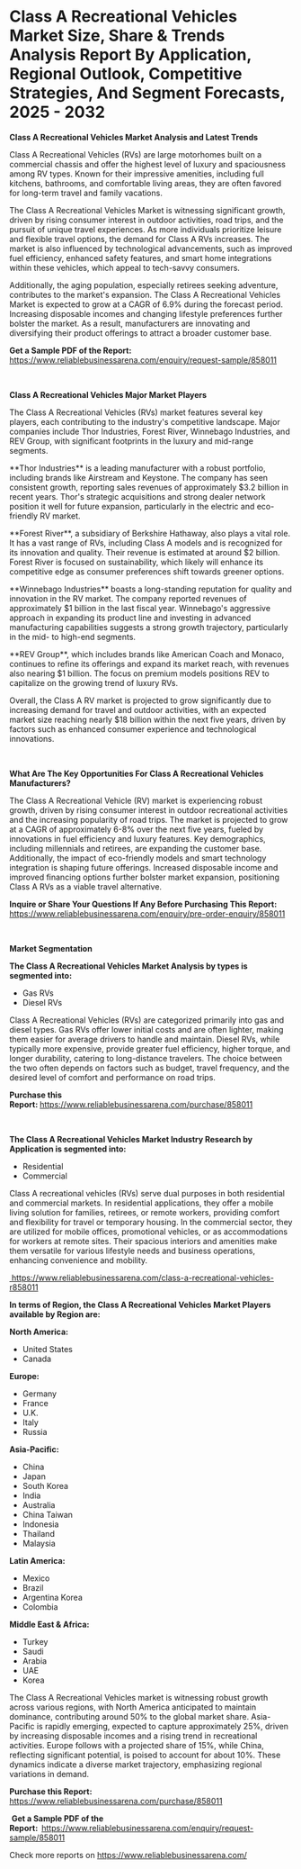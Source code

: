<p><h1>Class A Recreational Vehicles Market Size, Share & Trends Analysis Report By Application, Regional Outlook, Competitive Strategies, And Segment Forecasts, 2025 - 2032</h1></p><p><strong>Class A Recreational Vehicles Market Analysis and Latest Trends</strong></p>
<p><p>Class A Recreational Vehicles (RVs) are large motorhomes built on a commercial chassis and offer the highest level of luxury and spaciousness among RV types. Known for their impressive amenities, including full kitchens, bathrooms, and comfortable living areas, they are often favored for long-term travel and family vacations.</p><p>The Class A Recreational Vehicles Market is witnessing significant growth, driven by rising consumer interest in outdoor activities, road trips, and the pursuit of unique travel experiences. As more individuals prioritize leisure and flexible travel options, the demand for Class A RVs increases. The market is also influenced by technological advancements, such as improved fuel efficiency, enhanced safety features, and smart home integrations within these vehicles, which appeal to tech-savvy consumers.</p><p>Additionally, the aging population, especially retirees seeking adventure, contributes to the market's expansion. The Class A Recreational Vehicles Market is expected to grow at a CAGR of 6.9% during the forecast period. Increasing disposable incomes and changing lifestyle preferences further bolster the market. As a result, manufacturers are innovating and diversifying their product offerings to attract a broader customer base.</p></p>
<p><strong>Get a Sample PDF of the Report:&nbsp;</strong> <a href="https://www.reliablebusinessarena.com/enquiry/request-sample/858011?utm_campaign=1990&utm_medium=2&utm_source=Github&utm_content=ia&utm_term=30032025&utm_id=class-a-recreational-vehicles">https://www.reliablebusinessarena.com/enquiry/request-sample/858011</a></p>
<p>&nbsp;</p>
<p><strong>Class A Recreational Vehicles Major Market Players</strong></p>
<p><p>The Class A Recreational Vehicles (RVs) market features several key players, each contributing to the industry's competitive landscape. Major companies include Thor Industries, Forest River, Winnebago Industries, and REV Group, with significant footprints in the luxury and mid-range segments.</p><p>**Thor Industries** is a leading manufacturer with a robust portfolio, including brands like Airstream and Keystone. The company has seen consistent growth, reporting sales revenues of approximately $3.2 billion in recent years. Thor's strategic acquisitions and strong dealer network position it well for future expansion, particularly in the electric and eco-friendly RV market.</p><p>**Forest River**, a subsidiary of Berkshire Hathaway, also plays a vital role. It has a vast range of RVs, including Class A models and is recognized for its innovation and quality. Their revenue is estimated at around $2 billion. Forest River is focused on sustainability, which likely will enhance its competitive edge as consumer preferences shift towards greener options.</p><p>**Winnebago Industries** boasts a long-standing reputation for quality and innovation in the RV market. The company reported revenues of approximately $1 billion in the last fiscal year. Winnebago's aggressive approach in expanding its product line and investing in advanced manufacturing capabilities suggests a strong growth trajectory, particularly in the mid- to high-end segments.</p><p>**REV Group**, which includes brands like American Coach and Monaco, continues to refine its offerings and expand its market reach, with revenues also nearing $1 billion. The focus on premium models positions REV to capitalize on the growing trend of luxury RVs.</p><p>Overall, the Class A RV market is projected to grow significantly due to increasing demand for travel and outdoor activities, with an expected market size reaching nearly $18 billion within the next five years, driven by factors such as enhanced consumer experience and technological innovations.</p></p>
<p>&nbsp;</p>
<p><strong>What Are The Key Opportunities For Class A Recreational Vehicles Manufacturers?</strong></p>
<p><p>The Class A Recreational Vehicle (RV) market is experiencing robust growth, driven by rising consumer interest in outdoor recreational activities and the increasing popularity of road trips. The market is projected to grow at a CAGR of approximately 6-8% over the next five years, fueled by innovations in fuel efficiency and luxury features. Key demographics, including millennials and retirees, are expanding the customer base. Additionally, the impact of eco-friendly models and smart technology integration is shaping future offerings. Increased disposable income and improved financing options further bolster market expansion, positioning Class A RVs as a viable travel alternative.</p></p>
<p><strong>Inquire or Share Your Questions If Any Before Purchasing This Report:</strong> <a href="https://www.reliablebusinessarena.com/enquiry/pre-order-enquiry/858011?utm_campaign=1990&utm_medium=2&utm_source=Github&utm_content=ia&utm_term=30032025&utm_id=class-a-recreational-vehicles">https://www.reliablebusinessarena.com/enquiry/pre-order-enquiry/858011</a></p>
<p>&nbsp;</p>
<p><strong>Market Segmentation</strong></p>
<p><strong>The Class A Recreational Vehicles Market Analysis by types is segmented into:</strong></p>
<p><ul><li>Gas RVs</li><li>Diesel RVs</li></ul></p>
<p><p>Class A Recreational Vehicles (RVs) are categorized primarily into gas and diesel types. Gas RVs offer lower initial costs and are often lighter, making them easier for average drivers to handle and maintain. Diesel RVs, while typically more expensive, provide greater fuel efficiency, higher torque, and longer durability, catering to long-distance travelers. The choice between the two often depends on factors such as budget, travel frequency, and the desired level of comfort and performance on road trips.</p></p>
<p><strong>Purchase this Report:&nbsp;</strong><a href="https://www.reliablebusinessarena.com/purchase/858011?utm_campaign=1990&utm_medium=2&utm_source=Github&utm_content=ia&utm_term=30032025&utm_id=class-a-recreational-vehicles">https://www.reliablebusinessarena.com/purchase/858011</a></p>
<p>&nbsp;</p>
<p><strong>The Class A Recreational Vehicles Market Industry Research by Application is segmented into:</strong></p>
<p><ul><li>Residential</li><li>Commercial</li></ul></p>
<p><p>Class A recreational vehicles (RVs) serve dual purposes in both residential and commercial markets. In residential applications, they offer a mobile living solution for families, retirees, or remote workers, providing comfort and flexibility for travel or temporary housing. In the commercial sector, they are utilized for mobile offices, promotional vehicles, or as accommodations for workers at remote sites. Their spacious interiors and amenities make them versatile for various lifestyle needs and business operations, enhancing convenience and mobility.</p></p>
<p><a href="https://www.reliablebusinessarena.com/class-a-recreational-vehicles-r858011?utm_campaign=1990&utm_medium=2&utm_source=Github&utm_content=ia&utm_term=30032025&utm_id=class-a-recreational-vehicles">&nbsp;https://www.reliablebusinessarena.com/class-a-recreational-vehicles-r858011</a></p>
<p><strong>In terms of Region, the Class A Recreational Vehicles Market Players available by Region are:</strong></p>
<p>
    <p> <strong> North America: </strong>
        <ul>
            <li>United States</li>
            <li>Canada</li>
        </ul>
        </p> 
    <p> <strong> Europe: </strong>
        <ul>
            <li>Germany</li>
            <li>France</li>
            <li>U.K.</li>
            <li>Italy</li>
            <li>Russia</li>
        </ul>
        </p> 
    <p> <strong> Asia-Pacific: </strong>
        <ul>
            <li>China</li>
            <li>Japan</li>
            <li>South Korea</li>
            <li>India</li>
            <li>Australia</li>
            <li>China Taiwan</li>
            <li>Indonesia</li>
            <li>Thailand</li>
            <li>Malaysia</li>
        </ul>
        </p> 
    <p> <strong> Latin America: </strong>
        <ul>
            <li>Mexico</li>
            <li>Brazil</li>
            <li>Argentina Korea</li>
            <li>Colombia</li>
        </ul>
        </p> 
    <p> <strong> Middle East & Africa: </strong>
        <ul>
            <li>Turkey</li>
            <li>Saudi</li>
            <li>Arabia</li>
            <li>UAE</li>
            <li>Korea</li>
        </ul>
    </p>
    </p>
<p><p>The Class A Recreational Vehicles market is witnessing robust growth across various regions, with North America anticipated to maintain dominance, contributing around 50% to the global market share. Asia-Pacific is rapidly emerging, expected to capture approximately 25%, driven by increasing disposable incomes and a rising trend in recreational activities. Europe follows with a projected share of 15%, while China, reflecting significant potential, is poised to account for about 10%. These dynamics indicate a diverse market trajectory, emphasizing regional variations in demand.</p></p>
<p><strong>Purchase this Report: </strong><a href="https://www.reliablebusinessarena.com/purchase/858011?utm_campaign=1990&utm_medium=2&utm_source=Github&utm_content=ia&utm_term=30032025&utm_id=class-a-recreational-vehicles">https://www.reliablebusinessarena.com/purchase/858011</a></p>
<p>&nbsp;<strong>Get a Sample PDF of the Report:&nbsp;&nbsp;</strong><a href="https://www.reliablebusinessarena.com/enquiry/request-sample/858011?utm_campaign=1990&utm_medium=2&utm_source=Github&utm_content=ia&utm_term=30032025&utm_id=class-a-recreational-vehicles">https://www.reliablebusinessarena.com/enquiry/request-sample/858011</a></p>
<p><strong></strong></p>
<p>Check more reports on <a href="https://www.reliablebusinessarena.com/?utm_campaign=1990&utm_medium=2&utm_source=Github&utm_content=ia&utm_term=30032025&utm_id=class-a-recreational-vehicles">https://www.reliablebusinessarena.com/</a></p>
